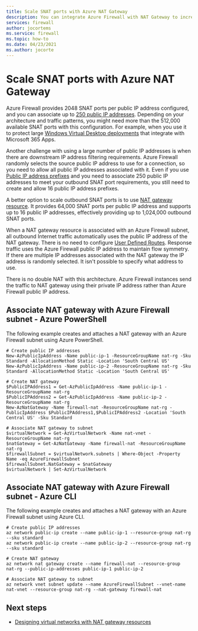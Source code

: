 ```yaml
---
title: Scale SNAT ports with Azure NAT Gateway
description: You can integrate Azure Firewall with NAT Gateway to increase SNAT ports.
services: firewall
author: jocortems
ms.service: firewall
ms.topic: how-to
ms.date: 04/23/2021
ms.author: jocorte
---
```


# Scale SNAT ports with Azure NAT Gateway

Azure Firewall provides 2048 SNAT ports per public IP address configured, and you can associate up to [250 public IP addresses](./deploy-multi-public-ip-powershell.md). Depending on your architecture and traffic patterns, you might need more than the 512,000 available SNAT ports with this configuration. For example, when you use it to protect large [Windows Virtual Desktop deployments](./protect-windows-virtual-desktop.md) that integrate with Microsoft 365 Apps.

Another challenge with using a large number of public IP addresses is when there are downstream IP address filtering requirements. Azure Firewall randomly selects the source public IP address to use for a connection, so you need to allow all public IP addresses associated with it. Even if you use [Public IP address prefixes](../virtual-network/public-ip-address-prefix.md) and you need to associate 250 public IP addresses to meet your outbound SNAT port requirements, you still need to create and allow 16 public IP address prefixes.

A better option to scale outbound SNAT ports is to use [NAT gateway resource](../virtual-network/nat-overview.md). It provides 64,000 SNAT ports per public IP address and supports up to 16 public IP addresses, effectively providing up to 1,024,000 outbound SNAT ports.

When a NAT gateway resource is associated with an Azure Firewall subnet, all outbound Internet traffic automatically uses the public IP address of the NAT gateway. There is no need to configure [User Defined Routes](../virtual-network/tutorial-create-route-table-portal.md). Response traffic uses the Azure Firewall public IP address to maintain flow symmetry. If there are multiple IP addresses associated with the NAT gateway the IP address is randomly selected. It isn't possible to specify what address to use.

There is no double NAT with this architecture. Azure Firewall instances send the traffic to NAT gateway using their private IP address rather than Azure Firewall public IP address.

## Associate NAT gateway with Azure Firewall subnet - Azure PowerShell

The following example creates and attaches a NAT gateway with an Azure Firewall subnet using Azure PowerShell.

```azurepowershell-interactive
# Create public IP addresses
New-AzPublicIpAddress -Name public-ip-1 -ResourceGroupName nat-rg -Sku Standard -AllocationMethod Static -Location 'South Central US'
New-AzPublicIpAddress -Name public-ip-2 -ResourceGroupName nat-rg -Sku Standard -AllocationMethod Static -Location 'South Central US'

# Create NAT gateway
$PublicIPAddress1 = Get-AzPublicIpAddress -Name public-ip-1 -ResourceGroupName nat-rg
$PublicIPAddress2 = Get-AzPublicIpAddress -Name public-ip-2 -ResourceGroupName nat-rg
New-AzNatGateway -Name firewall-nat -ResourceGroupName nat-rg -PublicIpAddress $PublicIPAddress1,$PublicIPAddress2 -Location 'South Central US' -Sku Standard

# Associate NAT gateway to subnet
$virtualNetwork = Get-AzVirtualNetwork -Name nat-vnet -ResourceGroupName nat-rg
$natGateway = Get-AzNatGateway -Name firewall-nat -ResourceGroupName nat-rg
$firewallSubnet = $virtualNetwork.subnets | Where-Object -Property Name -eq AzureFirewallSubnet
$firewallSubnet.NatGateway = $natGateway
$virtualNetwork | Set-AzVirtualNetwork
```

## Associate NAT gateway with Azure Firewall subnet - Azure CLI

The following example creates and attaches a NAT gateway with an Azure Firewall subnet using Azure CLI.

```azurecli-interactive
# Create public IP addresses
az network public-ip create --name public-ip-1 --resource-group nat-rg --sku standard
az network public-ip create --name public-ip-2 --resource-group nat-rg --sku standard

# Create NAT gateway
az network nat gateway create --name firewall-nat --resource-group nat-rg --public-ip-addresses public-ip-1 public-ip-2

# Associate NAT gateway to subnet
az network vnet subnet update --name AzureFirewallSubnet --vnet-name nat-vnet --resource-group nat-rg --nat-gateway firewall-nat
```

## Next steps

- [Designing virtual networks with NAT gateway resources](../virtual-network/nat-gateway-resource.md)
